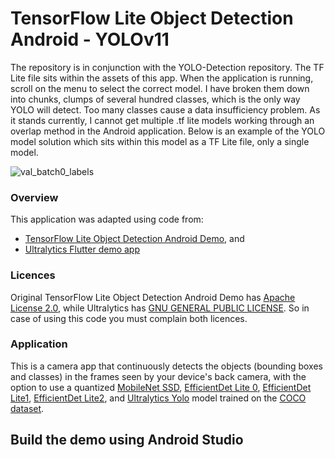 # TensorFlow Lite Object Detection Android - YOLOv11

The repository is in conjunction with the YOLO-Detection repository. The TF Lite file sits within the assets of this app. When the application is running, scroll on the menu to select the correct model. I have broken them down into chunks, clumps of several hundred classes, which is the only way YOLO will detect. Too many classes cause a data insufficiency problem. As it stands currently, I cannot get multiple .tf lite models working through an overlap method in the Android application. Below is an example of the YOLO model solution which sits within this model as a TF Lite file, only a single model.

![val_batch0_labels](https://github.com/user-attachments/assets/b0cd27e6-b08c-46fa-884b-1eb9949c0c90)

### Overview

This application was adapted using code from:
- [TensorFlow Lite Object Detection Android Demo](https://github.com/tensorflow/examples/tree/master/lite/examples/object_detection/android), and
- [Ultralytics Flutter demo app](https://github.com/ultralytics/yolo-flutter-app)

### Licences
Original TensorFlow Lite Object Detection Android Demo has [Apache License 2.0](LICENSE-Apache2.0.txt), while Ultralytics has [GNU GENERAL PUBLIC LICENSE](LICENSE).
So in case of using this code you must complain both licences.



### Application

This is a camera app that continuously detects the objects (bounding boxes and
classes) in the frames seen by your device's back camera, with the option to use
a quantized
[MobileNet SSD](https://tfhub.dev/tensorflow/lite-model/ssd_mobilenet_v1/1/metadata/2),
[EfficientDet Lite 0](https://tfhub.dev/tensorflow/lite-model/efficientdet/lite0/detection/metadata/1),
[EfficientDet Lite1](https://tfhub.dev/tensorflow/lite-model/efficientdet/lite1/detection/metadata/1),
[EfficientDet Lite2](https://tfhub.dev/tensorflow/lite-model/efficientdet/lite2/detection/metadata/1),
and [Ultralytics Yolo](https://docs.ultralytics.com/tasks/detect/#models)
model trained on the [COCO dataset](http://cocodataset.org/).




## Build the demo using Android Studio





